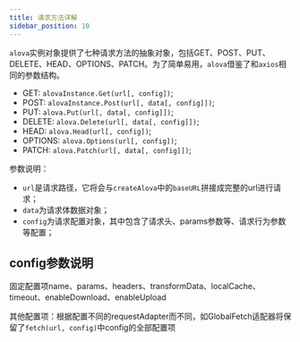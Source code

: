 ```yaml
---
title: 请求方法详解
sidebar_position: 10
---
```


`alova`实例对象提供了七种请求方法的抽象对象，包括GET、POST、PUT、DELETE、HEAD、OPTIONS、PATCH。为了简单易用，`alova`借鉴了和`axios`相同的参数结构。
- GET: `alovaInstance.Get(url[, config])`;
- POST: `alovaInstance.Post(url[, data[, config]])`;
- PUT: `alova.Put(url[, data[, config]])`;
- DELETE: `alova.Delete(url[, data[, config]])`;
- HEAD: `alova.Head(url[, config])`;
- OPTIONS: `alova.Options(url[, config])`;
- PATCH: `alova.Patch(url[, data[, config]])`;

参数说明：
- `url`是请求路径，它将会与`createAlova`中的`baseURL`拼接成完整的url进行请求；
- `data`为请求体数据对象；
- `config`为请求配置对象，其中包含了请求头、params参数等、请求行为参数等配置；


## config参数说明
固定配置项name、params、headers、transformData、localCache、timeout、enableDownload、enableUpload

其他配置项：根据配置不同的requestAdapter而不同，如GlobalFetch适配器将保留了`fetch(url, config)`中config的全部配置项